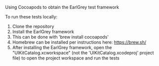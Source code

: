 Using Cocoapods to obtain the EarlGrey test framework

To run these tests locally:
1.  Clone the repository
2.  Install the EarlGrey framework
3.  This can be done with 'brew install cocoapods'
4.  Homebrew can be installed per instructions here:  https://brew.sh/
5.  After installing the EarlGrey framework, open the "UIKitCatalog.xcworkspace" (not the 'UIKitCatalog.xcodeproj' project file) to open the project workspace and run the tests
